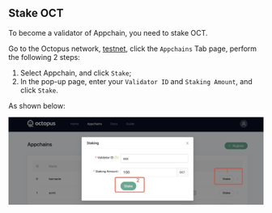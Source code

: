## Stake OCT

To become a validator of Appchain, you need to stake OCT.

Go to the Octopus network, [testnet](https://testnet.oct.network/), click the `Appchains` Tab page, perform the following 2 steps:

1. Select Appchain, and click `Stake`;
2. In the pop-up page, enter your `Validator ID` and `Staking Amount`, and click `Stake`.

As shown below:

![stake](./validator_stake.jpg)

